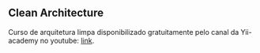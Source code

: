 ## Clean Architecture

Curso de arquitetura limpa disponibilizado gratuitamente pelo canal da Yii-academy no youtube: [link](https://www.youtube.com/watch?v=uvPudMDlOh8&list=PLBD8to5dJhvyr07t03AjYYQ_8LNHrQKF4).
